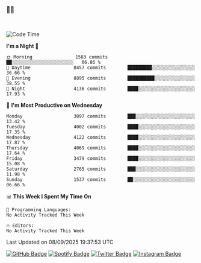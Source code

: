 ### 🤙🍺

<!-- <a href="https://github-readme-stats.vercel.app/api?username=hzak2xx&count_private=true&show_icons=true&theme=dracula">
  <img align="center" src="https://github-readme-stats.vercel.app/api?username=hzak2xx&count_private=true&show_icons=true&theme=dracula" />
</a>
</br> -->
</br>

<!--START_SECTION:waka-->
![Code Time](http://img.shields.io/badge/Code%20Time-4%2C209%20hrs%2040%20mins-blue)

**I'm a Night 🦉** 

```text
🌞 Morning                1583 commits        ██░░░░░░░░░░░░░░░░░░░░░░░   06.86 % 
🌆 Daytime                8457 commits        █████████░░░░░░░░░░░░░░░░   36.66 % 
🌃 Evening                8895 commits        ██████████░░░░░░░░░░░░░░░   38.55 % 
🌙 Night                  4136 commits        ████░░░░░░░░░░░░░░░░░░░░░   17.93 % 
```
📅 **I'm Most Productive on Wednesday** 

```text
Monday                   3097 commits        ███░░░░░░░░░░░░░░░░░░░░░░   13.42 % 
Tuesday                  4002 commits        ████░░░░░░░░░░░░░░░░░░░░░   17.35 % 
Wednesday                4122 commits        ████░░░░░░░░░░░░░░░░░░░░░   17.87 % 
Thursday                 4069 commits        ████░░░░░░░░░░░░░░░░░░░░░   17.64 % 
Friday                   3479 commits        ████░░░░░░░░░░░░░░░░░░░░░   15.08 % 
Saturday                 2765 commits        ███░░░░░░░░░░░░░░░░░░░░░░   11.98 % 
Sunday                   1537 commits        ██░░░░░░░░░░░░░░░░░░░░░░░   06.66 % 
```


📊 **This Week I Spent My Time On** 

```text
💬 Programming Languages: 
No Activity Tracked This Week

🔥 Editors: 
No Activity Tracked This Week
```


 Last Updated on 08/09/2025 19:37:53 UTC
<!--END_SECTION:waka-->

[![GitHub Badge](https://img.shields.io/badge/GitHub-100000?style=for-the-badge&logo=github&logoColor=white)](https://github.com/hzak2xx)
[![Spotify Badge](https://img.shields.io/badge/Spotify-1ED760?&style=for-the-badge&logo=spotify&logoColor=white)](https://open.spotify.com/user/uf90s6sbbh75a1mt44clkhkvf)
[![Twitter Badge](https://img.shields.io/badge/Twitter-1DA1F2?style=for-the-badge&logo=twitter&logoColor=white)](https://twitter.com/hzak2xx)
[![Instagram Badge](https://img.shields.io/badge/Instagram-E4405F?style=for-the-badge&logo=instagram&logoColor=white)](https://www.instagram.com/hzak2xx/)
